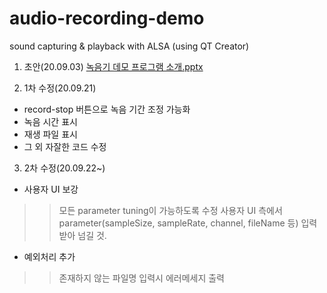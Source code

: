 # audio-recording-demo
sound capturing &amp; playback with ALSA (using QT Creator)

1. 초안(20.09.03)
[녹음기 데모 프로그램 소개.pptx](https://github.com/ksr20612/DONGYEON_PROJECT/files/5182348/default.pptx)

2. 1차 수정(20.09.21)
 - record-stop 버튼으로 녹음 기간 조정 가능화
 - 녹음 시간 표시
 - 재생 파일 표시
 - 그 외 자잘한 코드 수정
 
3. 2차 수정(20.09.22~)
 - 사용자 UI 보강
 >> 모든 parameter tuning이 가능하도록 수정
 >> 사용자 UI 측에서 parameter(sampleSize, sampleRate, channel, fileName 등) 입력받아 넘길 것.
 
 - 예외처리 추가
 >> 존재하지 않는 파일명 입력시 에러메세지 출력
